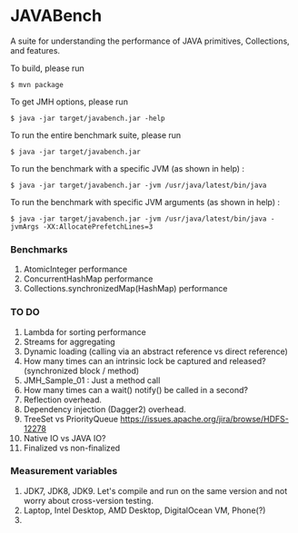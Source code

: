 # JAVABench
A suite for understanding the performance of JAVA primitives, Collections, and features.

To build, please run 
```
$ mvn package
```

To get JMH options, please run
```
$ java -jar target/javabench.jar -help
```

To run the entire benchmark suite, please run
```
$ java -jar target/javabench.jar
```

To run the benchmark with a specific JVM (as shown in help) :
```
$ java -jar target/javabench.jar -jvm /usr/java/latest/bin/java
```

To run the benchmark with specific JVM arguments (as shown in help) :
```
$ java -jar target/javabench.jar -jvm /usr/java/latest/bin/java -jvmArgs -XX:AllocatePrefetchLines=3
```

### Benchmarks
1. AtomicInteger performance
2. ConcurrentHashMap performance
3. Collections.synchronizedMap(HashMap) performance


### TO DO
1. Lambda for sorting performance
2. Streams for aggregating
3. Dynamic loading (calling via an abstract reference vs direct reference)
4. How many times can an intrinsic lock be captured and released? (synchronized block / method)
5. JMH_Sample_01 : Just a method call
6. How many times can a wait() notify() be called in a second?
7. Reflection overhead.
8. Dependency injection (Dagger2) overhead.
9. TreeSet vs PriorityQueue https://issues.apache.org/jira/browse/HDFS-12278
10. Native IO vs JAVA IO?
11. Finalized vs non-finalized


### Measurement variables
1. JDK7, JDK8, JDK9. Let's compile and run on the same version and not worry about cross-version testing.
2. Laptop, Intel Desktop, AMD Desktop, DigitalOcean VM, Phone(?)
3. 
